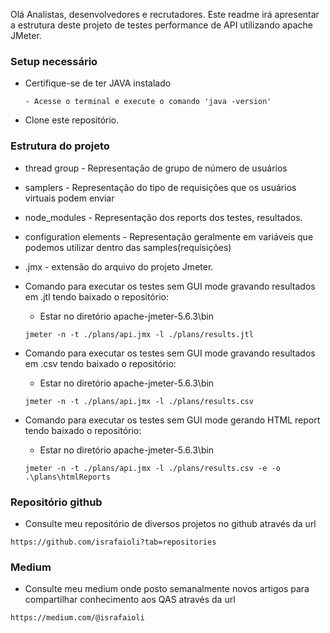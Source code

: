 Olá Analistas, desenvolvedores e recrutadores. Este readme irá apresentar a estrutura deste projeto de testes performance de API utilizando apache JMeter.

### Setup necessário ###

* Certifique-se de ter JAVA instalado
  ```
  - Acesse o terminal e execute o comando 'java -version'
  ```

* Clone este repositório.

### Estrutura do projeto ###

* thread group - Representação de grupo de número de usuários
* samplers - Representação do tipo de requisições que os usuários virtuais podem enviar
* node_modules - Representação dos reports dos testes, resultados.
* configuration elements - Representação geralmente em variáveis que podemos utilizar dentro das samples(requisições)
* .jmx - extensão do arquivo do projeto Jmeter.


* Comando para executar os testes sem GUI mode gravando resultados em .jtl tendo baixado o repositório:
  - Estar no diretório apache-jmeter-5.6.3\bin

  ```
  jmeter -n -t ./plans/api.jmx -l ./plans/results.jtl
  ```

* Comando para executar os testes sem GUI mode gravando resultados em .csv tendo baixado o repositório:
  - Estar no diretório apache-jmeter-5.6.3\bin

  ```
  jmeter -n -t ./plans/api.jmx -l ./plans/results.csv
  ```  

* Comando para executar os testes sem GUI mode gerando HTML report tendo baixado o repositório:
  - Estar no diretório apache-jmeter-5.6.3\bin

  ```
  jmeter -n -t ./plans/api.jmx -l ./plans/results.csv -e -o .\plans\htmlReports
  ```  


### Repositório github ###

* Consulte meu repositório de diversos projetos no github através da url

```
https://github.com/israfaioli?tab=repositories
```

### Medium ###

* Consulte meu medium onde posto semanalmente novos artigos para compartilhar conhecimento aos QAS através da url

```
https://medium.com/@israfaioli
```
